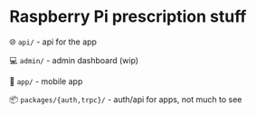 # Raspberry Pi prescription stuff

🌐 `api/` - api for the app

💻 `admin/` - admin dashboard (wip)

📲 `app/` - mobile app

📦 `packages/{auth,trpc}/` - auth/api for apps, not much to see
